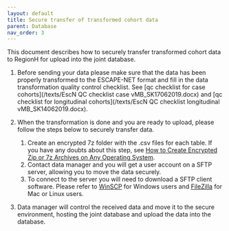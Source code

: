 ```yaml
---
layout: default
title: Secure transfer of transformed cohort data
parent: Database
nav_order: 3
---
```


This document describes how to securely transfer transformed cohort data to RegionH for upload into the joint database.

1. Before sending your data please make sure that the data has been properly transformed to the ESCAPE-NET format and fill in the data transformation quality control checklist. See [qc checklist for case cohorts](/texts/EscN QC checklist case vMB_SK17062019.docx) and [qc checklist for longitudinal cohorts](/texts/EscN QC checklist longitudinal vMB_SK14062019.docx).

2. When the transformation is done and you are ready to upload, please follow the steps below to securely transfer data.
    1. Create an encrypted 7z folder with the .csv files for each table. If you have any doubts about this step, see [How to Create Encrypted Zip or 7z Archives on Any Operating System](https://www.howtogeek.com/203590/how-to-create-secure-encrypted-zip-or-7z-archives-on-any-operating-system/).
    2. Contact data manager and you will get a user account on a SFTP server, allowing you to move the data securely.
    3. To connect to the server you will need to download a SFTP client software. Please refer to [WinSCP](https://winscp.net/eng/download.php) for Windows users and [FileZilla](https://filezilla-project.org/) for Mac or Linux users.

3. Data manager will control the received data and move it to the secure environment, hosting the joint database and upload the data into the database.
